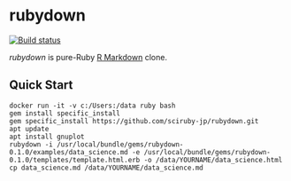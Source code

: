 # rubydown

[![Build status](https://ci.appveyor.com/api/projects/status/rroa24x9jgdwuka5?svg=true)](https://ci.appveyor.com/project/kozo2/rubydown)


*rubydown* is pure-Ruby [R Markdown](https://rmarkdown.rstudio.com/) clone.

## Quick Start

```
docker run -it -v c:/Users:/data ruby bash
gem install specific_install
gem specific_install https://github.com/sciruby-jp/rubydown.git
apt update
apt install gnuplot
rubydown -i /usr/local/bundle/gems/rubydown-0.1.0/examples/data_science.md -e /usr/local/bundle/gems/rubydown-0.1.0/templates/template.html.erb -o /data/YOURNAME/data_science.html
cp data_science.md /data/YOURNAME/data_science.md
```
